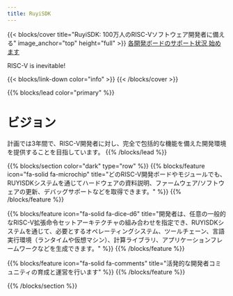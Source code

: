 ```yaml
---
title: RuyiSDK
---
```


{{< blocks/cover title="RuyiSDK: 100万人のRISC-Vソフトウェア開発者に備える" image_anchor="top" height="full" >}}
<a class="btn btn-lg btn-primary me-3 mb-4" href="/ja/supported">
 各開発ボードのサポート状況 <i class="fas fa-arrow-alt-circle-right ms-2"></i>
</a>
<a class="btn btn-lg btn-secondary me-3 mb-4" href="https://github.com/ruyisdk">
  始めます <i class="fab fa-github ms-2 "></i>
</a>
<p class="lead mt-5">RISC-V is inevitable!</p>
{{< blocks/link-down color="info" >}}
{{< /blocks/cover >}}


{{% blocks/lead color="primary" %}}
# ビジョン

計画では3年間で、RISC-V開発者に対し、完全で包括的な機能を備えた開発環境を提供することを目指しています。
{{% /blocks/lead %}}


{{% blocks/section color="dark" type="row" %}}
{{% blocks/feature icon="fa-solid fa-microchip" title="どのRISC-V開発ボードやモジュールでも、RUYISDKシステムを通じてハードウェアの資料説明、ファームウェア/ソフトウェアの更新、デバッグサポートなどを取得できます。" %}}
{{% /blocks/feature %}}


{{% blocks/feature icon="fa-solid fa-dice-d6" title="開発者は、任意の一般的なRISC-V拡張命令セットアーキテクチャの組み合わせを指定でき、RUYISDKシステムを通じて、必要とするオペレーティングシステム、ツールチェーン、言語実行環境（ランタイムや仮想マシン）、計算ライブラリ、アプリケーションフレームワークなどを生成できます。" %}}
{{% /blocks/feature %}}


{{% blocks/feature icon="fa-solid fa-comments" title="活発的な開発者コミュニティの育成と運営を行います" %}}
{{% /blocks/feature %}}


{{% /blocks/section %}}

